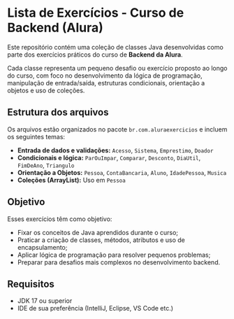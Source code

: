 # Lista de Exercícios - Curso de Backend (Alura)

Este repositório contém uma coleção de classes Java desenvolvidas como parte dos exercícios práticos do curso de **Backend da Alura**.

Cada classe representa um pequeno desafio ou exercício proposto ao longo do curso, com foco no desenvolvimento da lógica de programação, manipulação de entrada/saída, estruturas condicionais, orientação a objetos e uso de coleções.

## Estrutura dos arquivos

Os arquivos estão organizados no pacote `br.com.aluraexercicios` e incluem os seguintes temas:

- **Entrada de dados e validações:** `Acesso`, `Sistema`, `Emprestimo`, `Doador`
- **Condicionais e lógica:** `ParOuImpar`, `Comparar`, `Desconto`, `DiaUtil`, `FimDeAno`, `Triangulo`
- **Orientação a Objetos:** `Pessoa`, `ContaBancaria`, `Aluno`, `IdadePessoa`, `Musica`
- **Coleções (ArrayList):** Uso em `Pessoa`

## Objetivo

Esses exercícios têm como objetivo:

- Fixar os conceitos de Java aprendidos durante o curso;
- Praticar a criação de classes, métodos, atributos e uso de encapsulamento;
- Aplicar lógica de programação para resolver pequenos problemas;
- Preparar para desafios mais complexos no desenvolvimento backend.

## Requisitos

- JDK 17 ou superior
- IDE de sua preferência (IntelliJ, Eclipse, VS Code etc.)

